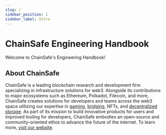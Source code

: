 ```yaml
---
slug: /
sidebar_position: 1
sidebar_label: Intro
---
```


# ChainSafe Engineering Handbook

Welcome to ChainSafe's Engineering Handbook!

## About ChainSafe

ChainSafe is a leading blockchain research and development firm specializing in infrastructure solutions for web3. Alongside its contributions to major ecosystems such as Ethereum, Polkadot, Filecoin, and more, ChainSafe creates solutions for developers and teams across the web3 space utilizing our expertise in [gaming](https://gaming.chainsafe.io/), [bridging](https://www.sprinter.tech/), NFTs, and [decentralized storage](https://storage.chainsafe.io/). As part of its mission to build innovative products for users and improved tooling for developers, ChainSafe embodies an open-source and community-oriented ethos to advance the future of the internet. To learn more, [visit our website](https://chainsafe.io/).
